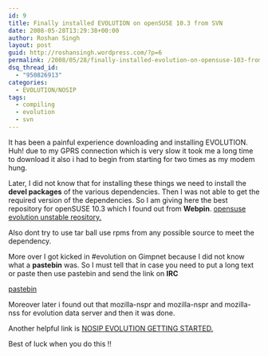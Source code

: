 ```yaml
---
id: 9
title: Finally installed EVOLUTION on openSUSE 10.3 from SVN
date: 2008-05-28T13:29:38+00:00
author: Roshan Singh
layout: post
guid: http://roshansingh.wordpress.com/?p=6
permalink: /2008/05/28/finally-installed-evolution-on-opensuse-103-from-svn/
dsq_thread_id:
  - "950826913"
categories:
  - EVOLUTION/NOSIP
tags:
  - compiling
  - evolution
  - svn
---
```

It has been a painful experience downloading and installing EVOLUTION. Huh! due to my GPRS connection which is very slow it took me a long time to download it also i had to begin from starting for two times as my modem hung.

Later, I did not know that for installing these things we need to install the **devel packages** of the various dependencies. Then I was not able to get the required version of the dependencies. So I am giving here the best repository for openSUSE 10.3 which I found out from **Webpin**. [opensuse evolution unstable reository.](http://download.opensuse.org/repositories/home:/srinidhi:/evolution-unstable/openSUSE_10.3)

Also dont try to use tar ball use rpms from any possible source to meet the dependency.

More over I got kicked in #evolution on Gimpnet because I did not know what a **pastebin** was. So I must tell that in case you need to put a long text or paste then use pastebin and send the link on **IRC**
  
[pastebin](http://www.pastebin.com)
  
Moreover later i found out that mozilla-nspr and mozilla-nspr and mozilla-nss for evolution data server and then it was done.

Another helpful link is [NOSIP EVOLUTION GETTING STARTED.](http://gnomebangalore.org/wiki/index.php/EvolutionBeginners)

Best of luck when you do this !!